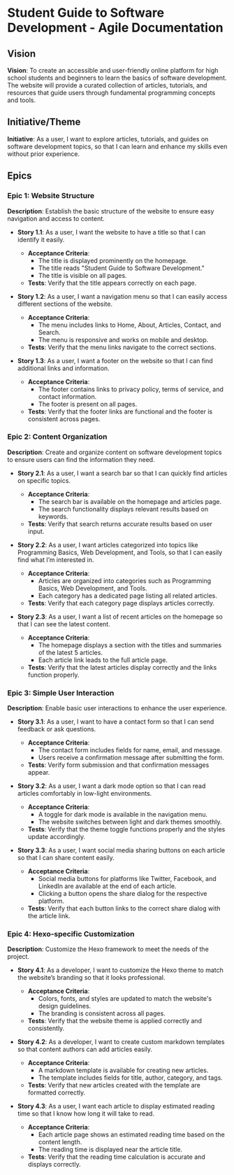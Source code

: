 # Student Guide to Software Development - Agile Documentation

## Vision

**Vision**: To create an accessible and user-friendly online platform for high school students and beginners to learn the basics of software development. The website will provide a curated collection of articles, tutorials, and resources that guide users through fundamental programming concepts and tools.

## Initiative/Theme

**Initiative**: As a user, I want to explore articles, tutorials, and guides on software development topics, so that I can learn and enhance my skills even without prior experience.

## Epics

### Epic 1: Website Structure
**Description**: Establish the basic structure of the website to ensure easy navigation and access to content.

- **Story 1.1**: As a user, I want the website to have a title so that I can identify it easily.
  - **Acceptance Criteria**:
    - The title is displayed prominently on the homepage.
    - The title reads "Student Guide to Software Development."
    - The title is visible on all pages.
  - **Tests**: Verify that the title appears correctly on each page.

- **Story 1.2**: As a user, I want a navigation menu so that I can easily access different sections of the website.
  - **Acceptance Criteria**:
    - The menu includes links to Home, About, Articles, Contact, and Search.
    - The menu is responsive and works on mobile and desktop.
  - **Tests**: Verify that the menu links navigate to the correct sections.

- **Story 1.3**: As a user, I want a footer on the website so that I can find additional links and information.
  - **Acceptance Criteria**:
    - The footer contains links to privacy policy, terms of service, and contact information.
    - The footer is present on all pages.
  - **Tests**: Verify that the footer links are functional and the footer is consistent across pages.

### Epic 2: Content Organization
**Description**: Create and organize content on software development topics to ensure users can find the information they need.

- **Story 2.1**: As a user, I want a search bar so that I can quickly find articles on specific topics.
  - **Acceptance Criteria**:
    - The search bar is available on the homepage and articles page.
    - The search functionality displays relevant results based on keywords.
  - **Tests**: Verify that search returns accurate results based on user input.

- **Story 2.2**: As a user, I want articles categorized into topics like Programming Basics, Web Development, and Tools, so that I can easily find what I’m interested in.
  - **Acceptance Criteria**:
    - Articles are organized into categories such as Programming Basics, Web Development, and Tools.
    - Each category has a dedicated page listing all related articles.
  - **Tests**: Verify that each category page displays articles correctly.

- **Story 2.3**: As a user, I want a list of recent articles on the homepage so that I can see the latest content.
  - **Acceptance Criteria**:
    - The homepage displays a section with the titles and summaries of the latest 5 articles.
    - Each article link leads to the full article page.
  - **Tests**: Verify that the latest articles display correctly and the links function properly.

### Epic 3: Simple User Interaction
**Description**: Enable basic user interactions to enhance the user experience.

- **Story 3.1**: As a user, I want to have a contact form so that I can send feedback or ask questions.
  - **Acceptance Criteria**:
    - The contact form includes fields for name, email, and message.
    - Users receive a confirmation message after submitting the form.
  - **Tests**: Verify form submission and that confirmation messages appear.

- **Story 3.2**: As a user, I want a dark mode option so that I can read articles comfortably in low-light environments.
  - **Acceptance Criteria**:
    - A toggle for dark mode is available in the navigation menu.
    - The website switches between light and dark themes smoothly.
  - **Tests**: Verify that the theme toggle functions properly and the styles update accordingly.

- **Story 3.3**: As a user, I want social media sharing buttons on each article so that I can share content easily.
  - **Acceptance Criteria**:
    - Social media buttons for platforms like Twitter, Facebook, and LinkedIn are available at the end of each article.
    - Clicking a button opens the share dialog for the respective platform.
  - **Tests**: Verify that each button links to the correct share dialog with the article link.

### Epic 4: Hexo-specific Customization
**Description**: Customize the Hexo framework to meet the needs of the project.

- **Story 4.1**: As a developer, I want to customize the Hexo theme to match the website’s branding so that it looks professional.
  - **Acceptance Criteria**:
    - Colors, fonts, and styles are updated to match the website's design guidelines.
    - The branding is consistent across all pages.
  - **Tests**: Verify that the website theme is applied correctly and consistently.

- **Story 4.2**: As a developer, I want to create custom markdown templates so that content authors can add articles easily.
  - **Acceptance Criteria**:
    - A markdown template is available for creating new articles.
    - The template includes fields for title, author, category, and tags.
  - **Tests**: Verify that new articles created with the template are formatted correctly.

- **Story 4.3**: As a user, I want each article to display estimated reading time so that I know how long it will take to read.
  - **Acceptance Criteria**:
    - Each article page shows an estimated reading time based on the content length.
    - The reading time is displayed near the article title.
  - **Tests**: Verify that the reading time calculation is accurate and displays correctly.
